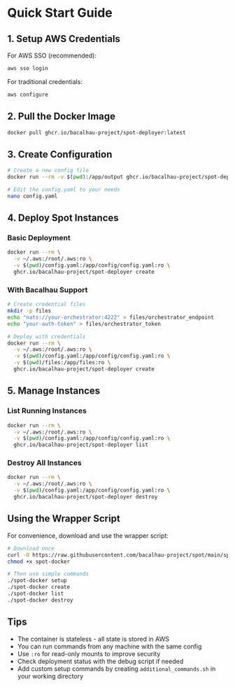 # Quick Start Guide

## 1. Setup AWS Credentials

For AWS SSO (recommended):
```bash
aws sso login
```

For traditional credentials:
```bash
aws configure
```

## 2. Pull the Docker Image

```bash
docker pull ghcr.io/bacalhau-project/spot-deployer:latest
```

## 3. Create Configuration

```bash
# Create a new config file
docker run --rm -v $(pwd):/app/output ghcr.io/bacalhau-project/spot-deployer setup

# Edit the config.yaml to your needs
nano config.yaml
```

## 4. Deploy Spot Instances

### Basic Deployment
```bash
docker run --rm \
  -v ~/.aws:/root/.aws:ro \
  -v $(pwd)/config.yaml:/app/config/config.yaml:ro \
  ghcr.io/bacalhau-project/spot-deployer create
```

### With Bacalhau Support
```bash
# Create credential files
mkdir -p files
echo "nats://your-orchestrator:4222" > files/orchestrator_endpoint
echo "your-auth-token" > files/orchestrator_token

# Deploy with credentials
docker run --rm \
  -v ~/.aws:/root/.aws:ro \
  -v $(pwd)/config.yaml:/app/config/config.yaml:ro \
  -v $(pwd)/files:/app/files:ro \
  ghcr.io/bacalhau-project/spot-deployer create
```

## 5. Manage Instances

### List Running Instances
```bash
docker run --rm \
  -v ~/.aws:/root/.aws:ro \
  -v $(pwd)/config.yaml:/app/config/config.yaml:ro \
  ghcr.io/bacalhau-project/spot-deployer list
```

### Destroy All Instances
```bash
docker run --rm \
  -v ~/.aws:/root/.aws:ro \
  -v $(pwd)/config.yaml:/app/config/config.yaml:ro \
  ghcr.io/bacalhau-project/spot-deployer destroy
```

## Using the Wrapper Script

For convenience, download and use the wrapper script:

```bash
# Download once
curl -O https://raw.githubusercontent.com/bacalhau-project/spot/main/spot-docker
chmod +x spot-docker

# Then use simple commands
./spot-docker setup
./spot-docker create
./spot-docker list
./spot-docker destroy
```

## Tips

- The container is stateless - all state is stored in AWS
- You can run commands from any machine with the same config
- Use `:ro` for read-only mounts to improve security
- Check deployment status with the debug script if needed
- Add custom setup commands by creating `additional_commands.sh` in your working directory